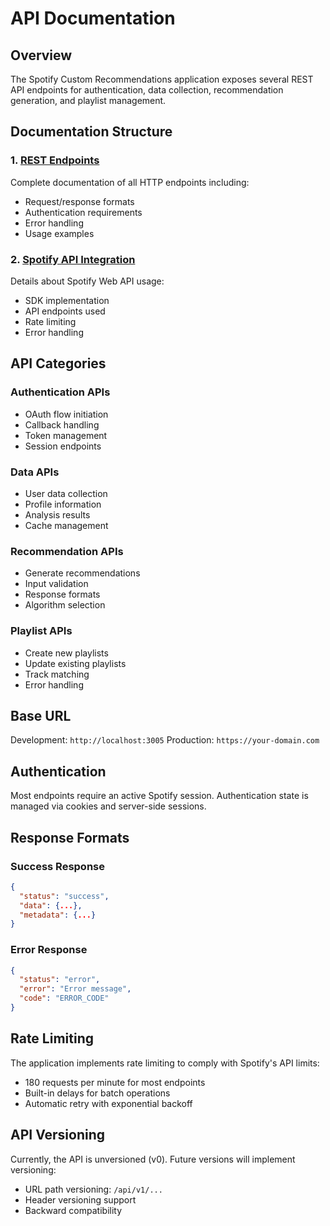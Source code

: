 # API Documentation

## Overview

The Spotify Custom Recommendations application exposes several REST API endpoints for authentication, data collection, recommendation generation, and playlist management.

## Documentation Structure

### 1. [REST Endpoints](./endpoints.md)
Complete documentation of all HTTP endpoints including:
- Request/response formats
- Authentication requirements
- Error handling
- Usage examples

### 2. [Spotify API Integration](./spotify-integration.md)
Details about Spotify Web API usage:
- SDK implementation
- API endpoints used
- Rate limiting
- Error handling

## API Categories

### Authentication APIs
- OAuth flow initiation
- Callback handling
- Token management
- Session endpoints

### Data APIs
- User data collection
- Profile information
- Analysis results
- Cache management

### Recommendation APIs
- Generate recommendations
- Input validation
- Response formats
- Algorithm selection

### Playlist APIs
- Create new playlists
- Update existing playlists
- Track matching
- Error handling

## Base URL

Development: `http://localhost:3005`
Production: `https://your-domain.com`

## Authentication

Most endpoints require an active Spotify session. Authentication state is managed via cookies and server-side sessions.

## Response Formats

### Success Response
```json
{
  "status": "success",
  "data": {...},
  "metadata": {...}
}
```

### Error Response
```json
{
  "status": "error",
  "error": "Error message",
  "code": "ERROR_CODE"
}
```

## Rate Limiting

The application implements rate limiting to comply with Spotify's API limits:
- 180 requests per minute for most endpoints
- Built-in delays for batch operations
- Automatic retry with exponential backoff

## API Versioning

Currently, the API is unversioned (v0). Future versions will implement versioning:
- URL path versioning: `/api/v1/...`
- Header versioning support
- Backward compatibility